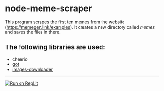 # node-meme-scraper

This program scrapes the first ten memes from the website (https://memegen.link/examples). It creates a new directory called _memes_ and saves the files in there.

## The following libraries are used:

- [cheerio](https://www.npmjs.com/package/cheerio)
- [got](https://www.npmjs.com/package/got)
- [images-downloader](https://www.npmjs.com/package/images-downloader)

---

[![Run on Repl.it](https://repl.it/badge/github/hedi-far/node-meme-scraper)](https://repl.it/github/hedi-far/node-meme-scraper)
